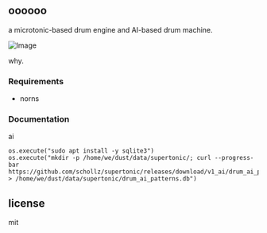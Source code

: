 
## oooooo

a microtonic-based drum engine and AI-based drum machine.

![Image](https://user-images.githubusercontent.com/6550035/120124212-22d3d680-c168-11eb-9b83-6d9b29303972.png)

why.

### Requirements

- norns

### Documentation


ai

```
os.execute("sudo apt install -y sqlite3")
os.execute("mkdir -p /home/we/dust/data/supertonic/; curl --progress-bar https://github.com/schollz/supertonic/releases/download/v1_ai/drum_ai_patterns.db > /home/we/dust/data/supertonic/drum_ai_patterns.db")
```

## license 

mit 




